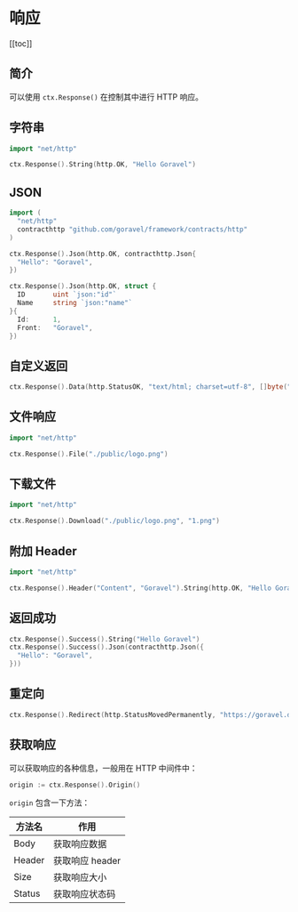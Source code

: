 # 响应

[[toc]]

## 简介

可以使用 `ctx.Response()` 在控制其中进行 HTTP 响应。

## 字符串

```go
import "net/http"

ctx.Response().String(http.OK, "Hello Goravel")
```

## JSON

```go
import (
  "net/http"
  contracthttp "github.com/goravel/framework/contracts/http"
)

ctx.Response().Json(http.OK, contracthttp.Json{
  "Hello": "Goravel",
})

ctx.Response().Json(http.OK, struct {
  ID       uint `json:"id"`
  Name     string `json:"name"`
}{
  Id:      1,
  Front:   "Goravel",
})
```

## 自定义返回

```go
ctx.Response().Data(http.StatusOK, "text/html; charset=utf-8", []byte("<b>Goravel</b>"))
```

## 文件响应

```go
import "net/http"

ctx.Response().File("./public/logo.png")
```

## 下载文件

```go
import "net/http"

ctx.Response().Download("./public/logo.png", "1.png")
```

## 附加 Header

```go
import "net/http"

ctx.Response().Header("Content", "Goravel").String(http.OK, "Hello Goravel")
```

## 返回成功

```go
ctx.Response().Success().String("Hello Goravel")
ctx.Response().Success().Json(contracthttp.Json({
  "Hello": "Goravel",
}))
```

## 重定向

```go
ctx.Response().Redirect(http.StatusMovedPermanently, "https://goravel.dev")
```

## 获取响应

可以获取响应的各种信息，一般用在 HTTP 中间件中：

```go
origin := ctx.Response().Origin()
```

`origin` 包含一下方法：

| 方法名        | 作用           |
| -----------  | -------------- |
| Body         | 获取响应数据     |
| Header       | 获取响应 header |
| Size         | 获取响应大小     |
| Status       | 获取响应状态码   |

<CommentService/>